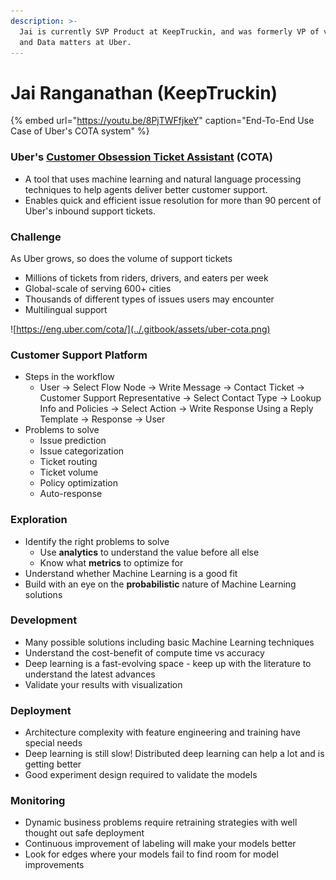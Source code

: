 ```yaml
---
description: >-
  Jai is currently SVP Product at KeepTruckin, and was formerly VP of various AI
  and Data matters at Uber.
---
```


# Jai Ranganathan \(KeepTruckin\)

{% embed url="https://youtu.be/8PjTWFfjkeY" caption="End-To-End Use Case of Uber\'s COTA system" %}

### Uber's [Customer Obsession Ticket Assistant](https://eng.uber.com/cota/) \(COTA\)

* A tool that uses machine learning and natural language processing techniques to help agents deliver better customer support.
* Enables quick and efficient issue resolution for more than 90 percent of Uber's inbound support tickets.

### Challenge

As Uber grows, so does the volume of support tickets

* Millions of tickets from riders, drivers, and eaters per week
* Global-scale of serving 600+ cities
* Thousands of different types of issues users may encounter
* Multilingual support

![https://eng.uber.com/cota/](../.gitbook/assets/uber-cota.png)

### Customer Support Platform

* Steps in the workflow
  * User → Select Flow Node → Write Message → Contact Ticket → Customer Support Representative → Select Contact Type → Lookup Info and Policies → Select Action → Write Response Using a Reply Template → Response → User
* Problems to solve
  * Issue prediction
  * Issue categorization
  * Ticket routing
  * Ticket volume
  * Policy optimization
  * Auto-response

### Exploration

* Identify the right problems to solve
  * Use **analytics** to understand the value before all else
  * Know what **metrics** to optimize for
* Understand whether Machine Learning is a good fit
* Build with an eye on the **probabilistic** nature of Machine Learning solutions

### Development

* Many possible solutions including basic Machine Learning techniques
* Understand the cost-benefit of compute time vs accuracy
* Deep learning is a fast-evolving space - keep up with the literature to understand the latest advances
* Validate your results with visualization

### Deployment

* Architecture complexity with feature engineering and training have special needs
* Deep learning is still slow! Distributed deep learning can help a lot and is getting better
* Good experiment design required to validate the models

### Monitoring

* Dynamic business problems require retraining strategies with well thought out safe deployment
* Continuous improvement of labeling will make your models better
* Look for edges where your models fail to find room for model improvements


